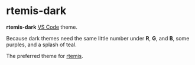 # rtemis-dark

__rtemis-dark__ [VS Code](https://code.visualstudio.com/) theme.

Because dark themes need the same little number under **R**, **G**, and **B**,
some purples, and a splash of teal.

The preferred theme for [rtemis](https://github.com/egenn/rtemis).

